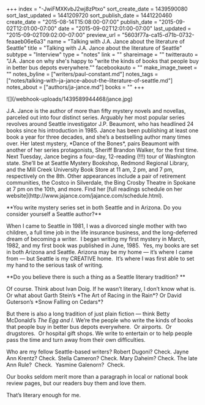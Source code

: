 +++
index = "-JwiFMXKvbJ2wj8zPtxo"
sort_create_date = 1439590080
sort_last_updated = 1441209720
sort_publish_date = 1441220460
create_date = "2015-08-14T15:08:00-07:00"
publish_date = "2015-09-02T12:01:00-07:00"
date = "2015-09-02T12:01:00-07:00"
last_updated = "2015-09-02T09:02:00-07:00"
preview_url = "5603f77a-ca15-d71b-0732-feaaeb06e6a3"
name = "Talking with J.A. Jance about the literature of Seattle"
title = "Talking with J.A. Jance about the literature of Seattle"
subtype = "Interview"
type = "notes"
link = ""
shareimage = ""
twitterauto = "J.A. Jance on why she's happy to \"write the kinds of books that people buy in better bus depots everywhere.\""
facebookauto = ""
make_image_tweet = ""
notes_byline = ["writers/paul-constant.md"]
notes_tags = ["notes/talking-with-ja-jance-about-the-literature-of-seattle.md"]
notes_about = ["authors/ja-jance.md"]
books = ""
+++
<p class="image-left">![](/webhook-uploads/1439589944468/jance.jpg)</p>
<p class="intro">J.A. Jance is the author of more than fifty mystery novels and novellas, parceled out into four distinct series. Arguably her most popular series revolves around Seattle investigator J.P. Beaumont, who has headlined 24 books since his introduction in 1985. Jance has been publishing at least one book a year for three decades, and she’s a bestselling author many times over.  Her latest mystery, *Dance of the Bones*, pairs Beaumont with another of her series protagonists, Sheriff Brandon Walker, for the first time. Next Tuesday, Jance begins a four-day, 12-reading (!!!) tour of Washington state. She’ll be at Seattle Mystery Bookshop, Redmond Regional Library, and the Mill Creek University Book Store at 11 am, 2 pm, and 7 pm, respectively on the 8th. Other appearances include a pair of retirement communities, the Costco in Silverdale, the Bing Crosby Theatre in Spokane at 7 pm on the 10th, and more. Find her [full readings schedule  on her website](http://www.jajance.com/jajance.com/schedule.html).</p>

<p class="noindent">**You write mystery series set in both Seattle and in Arizona. Do you consider yourself a Seattle author?**</p>

<p class="noindent">When I came to Seattle in 1981, I was a divorced single mother with two children, a full time job in the life insurance business, and the long-deferred dream of becoming a writer.  I began writing my first mystery in March, 1982, and my first book was published in June, 1985.  Yes, my books are set in both Arizona and Seattle. Arizona may be my home — it’s where I came from — but Seattle is my CREATIVE home.  It’s where I was first able to set my hand to the serious task of writing.</p>

<p class="noindent">**Do you believe there is such a thing as a Seattle literary tradition? ** </p>

<p class="noindent">Of course. Think about Ivan Doig. If he wasn’t literary, I don’t know what is. Or what about Garth Stein’s *The Art of Racing in the Rain*? Or David Guterson’s *Snow Falling on Cedars*?</p>

But there is also a long tradition of just plain fiction — think Betty McDonald’s *The Egg and I*.  We’re the people who write the kinds of books that people buy in better bus depots everywhere.  Or airports.  Or drugstores.  Or hospital gift shops. We write to entertain or to help people pass the time and turn away from their own difficulties. 

Who are my fellow Seattle-based writers? Robert Dugoni? Check. Jayne Ann Krentz?  Check. Stella Cameron? Check. Mary Daheim? Check. The late Ann Rule?  Check.  Yasmine Galenorn?  Check.  

Our books seldom merit more than a paragraph in local or national book review pages, but our readers buy them and love them.  

That’s literary enough for me.